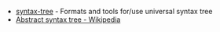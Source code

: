 - [syntax-tree](https://github.com/syntax-tree) - Formats and tools for/use universal syntax tree
- [Abstract syntax tree - Wikipedia](https://en.wikipedia.org/wiki/Abstract_syntax_tree)